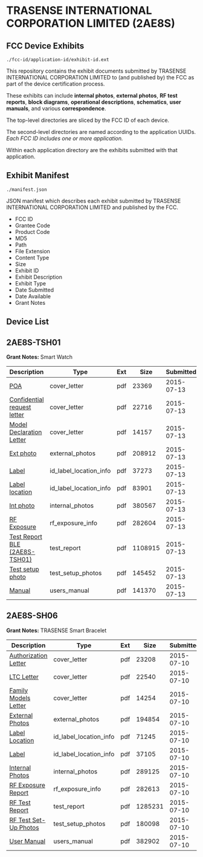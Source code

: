 # TRASENSE INTERNATIONAL CORPORATION LIMITED (2AE8S)
## FCC Device Exhibits

```
./fcc-id/application-id/exhibit-id.ext
```

This repository contains the exhibit documents submitted by TRASENSE INTERNATIONAL CORPORATION LIMITED to (and published by) the FCC as part of the device certification process.

These exhibits can include **internal photos**, **external photos**, **RF test reports**, **block diagrams**, **operational descriptions**, **schematics**, **user manuals**, and various **correspondence**.

The top-level directories are sliced by the FCC ID of each device.

The second-level directories are named according to the application UUIDs. *Each FCC ID includes one or more application.*

Within each application directory are the exhibits submitted with that application. 

## Exhibit Manifest

```
./manifest.json
```

JSON manifest which describes each exhibit submitted by TRASENSE INTERNATIONAL CORPORATION LIMITED and published by the FCC.

- FCC ID
- Grantee Code
- Product Code
- MD5
- Path
- File Extension
- Content Type
- Size
- Exhibit ID
- Exhibit Description
- Exhibit Type
- Date Submitted
- Date Available
- Grant Notes

## Device List
## 2AE8S-TSH01
**Grant Notes:** Smart Watch

| Description | Type | Ext | Size | Submitted | Available |
| ----------- | ---- | --- | ---- | --------- | --------- |
| [POA](2AE8S-TSH01/6e79e73fb59ca6f17252f4035ac67b25/2677830.pdf) | cover_letter | pdf | 23369 | 2015-07-13 | 2015-07-14 |
| [Confidential request letter](2AE8S-TSH01/6e79e73fb59ca6f17252f4035ac67b25/2677831.pdf) | cover_letter | pdf | 22716 | 2015-07-13 | 2015-07-14 |
| [Model Declaration Letter](2AE8S-TSH01/6e79e73fb59ca6f17252f4035ac67b25/2677832.pdf) | cover_letter | pdf | 14157 | 2015-07-13 | 2015-07-14 |
| [Ext photo](2AE8S-TSH01/6e79e73fb59ca6f17252f4035ac67b25/2677836.pdf) | external_photos | pdf | 208912 | 2015-07-13 | 2015-07-14 |
| [Label](2AE8S-TSH01/6e79e73fb59ca6f17252f4035ac67b25/2677838.pdf) | id_label_location_info | pdf | 37273 | 2015-07-13 | 2015-07-14 |
| [Label location](2AE8S-TSH01/6e79e73fb59ca6f17252f4035ac67b25/2677839.pdf) | id_label_location_info | pdf | 83901 | 2015-07-13 | 2015-07-14 |
| [Int photo](2AE8S-TSH01/6e79e73fb59ca6f17252f4035ac67b25/2677837.pdf) | internal_photos | pdf | 380567 | 2015-07-13 | 2015-07-14 |
| [RF Exposure](2AE8S-TSH01/6e79e73fb59ca6f17252f4035ac67b25/2677833.pdf) | rf_exposure_info | pdf | 282604 | 2015-07-13 | 2015-07-14 |
| [Test Report BLE (2AE8S-TSH01)](2AE8S-TSH01/6e79e73fb59ca6f17252f4035ac67b25/2677835.pdf) | test_report | pdf | 1108915 | 2015-07-13 | 2015-07-14 |
| [Test setup photo](2AE8S-TSH01/6e79e73fb59ca6f17252f4035ac67b25/2677834.pdf) | test_setup_photos | pdf | 145452 | 2015-07-13 | 2015-07-14 |
| [Manual](2AE8S-TSH01/6e79e73fb59ca6f17252f4035ac67b25/2677840.pdf) | users_manual | pdf | 141370 | 2015-07-13 | 2015-07-14 |
## 2AE8S-SH06
**Grant Notes:** TRASENSE Smart Bracelet

| Description | Type | Ext | Size | Submitted | Available |
| ----------- | ---- | --- | ---- | --------- | --------- |
| [Authorization Letter](2AE8S-SH06/28b864b179fde2f2402fd6fb7649e8e8/2674313.pdf) | cover_letter | pdf | 23208 | 2015-07-10 | 2015-07-10 |
| [LTC Letter](2AE8S-SH06/28b864b179fde2f2402fd6fb7649e8e8/2674314.pdf) | cover_letter | pdf | 22540 | 2015-07-10 | 2015-07-10 |
| [Family Models Letter](2AE8S-SH06/28b864b179fde2f2402fd6fb7649e8e8/2674315.pdf) | cover_letter | pdf | 14254 | 2015-07-10 | 2015-07-10 |
| [External Photos](2AE8S-SH06/28b864b179fde2f2402fd6fb7649e8e8/2674316.pdf) | external_photos | pdf | 194854 | 2015-07-10 | 2015-07-10 |
| [Label Location](2AE8S-SH06/28b864b179fde2f2402fd6fb7649e8e8/2674317.pdf) | id_label_location_info | pdf | 71245 | 2015-07-10 | 2015-07-10 |
| [Label](2AE8S-SH06/28b864b179fde2f2402fd6fb7649e8e8/2674318.pdf) | id_label_location_info | pdf | 37105 | 2015-07-10 | 2015-07-10 |
| [Internal Photos](2AE8S-SH06/28b864b179fde2f2402fd6fb7649e8e8/2674319.pdf) | internal_photos | pdf | 289125 | 2015-07-10 | 2015-07-10 |
| [RF Exposure Report](2AE8S-SH06/28b864b179fde2f2402fd6fb7649e8e8/2674321.pdf) | rf_exposure_info | pdf | 282613 | 2015-07-10 | 2015-07-10 |
| [RF Test Report](2AE8S-SH06/28b864b179fde2f2402fd6fb7649e8e8/2674324.pdf) | test_report | pdf | 1285231 | 2015-07-10 | 2015-07-10 |
| [RF Test Set-Up Photos](2AE8S-SH06/28b864b179fde2f2402fd6fb7649e8e8/2674325.pdf) | test_setup_photos | pdf | 180098 | 2015-07-10 | 2015-07-10 |
| [User Manual](2AE8S-SH06/28b864b179fde2f2402fd6fb7649e8e8/2674323.pdf) | users_manual | pdf | 382902 | 2015-07-10 | 2015-07-10 |
